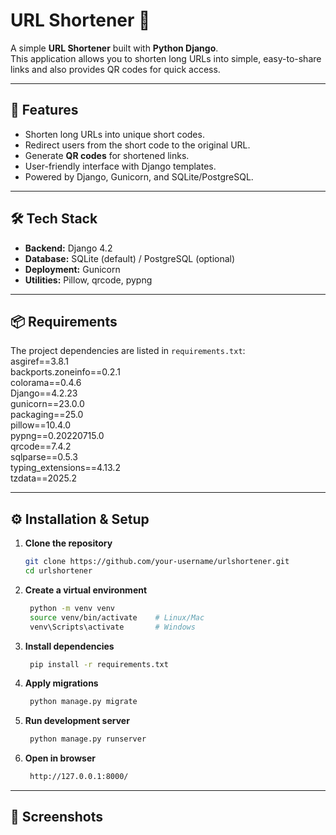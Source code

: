 # URL Shortener 🔗

A simple **URL Shortener** built with **Python Django**.  
This application allows you to shorten long URLs into simple, easy-to-share links and also provides QR codes for quick access.  

---

## 🚀 Features
- Shorten long URLs into unique short codes.  
- Redirect users from the short code to the original URL.  
- Generate **QR codes** for shortened links.  
- User-friendly interface with Django templates.  
- Powered by Django, Gunicorn, and SQLite/PostgreSQL.  

---

## 🛠️ Tech Stack
- **Backend:** Django 4.2  
- **Database:** SQLite (default) / PostgreSQL (optional)  
- **Deployment:** Gunicorn  
- **Utilities:** Pillow, qrcode, pypng  

---

## 📦 Requirements

The project dependencies are listed in `requirements.txt`: <br>
asgiref==3.8.1 <br>
backports.zoneinfo==0.2.1 <br>
colorama==0.4.6 <br>
Django==4.2.23 <br>
gunicorn==23.0.0 <br>
packaging==25.0 <br>
pillow==10.4.0 <br>
pypng==0.20220715.0 <br>
qrcode==7.4.2 <br>
sqlparse==0.5.3 <br>
typing_extensions==4.13.2 <br>
tzdata==2025.2 <br>

---

## ⚙️ Installation & Setup

1. **Clone the repository**
   ```bash
   git clone https://github.com/your-username/urlshortener.git
   cd urlshortener

2. **Create a virtual environment**
     ```bash
      python -m venv venv
      source venv/bin/activate    # Linux/Mac
      venv\Scripts\activate       # Windows

3. **Install dependencies**
     ```bash
      pip install -r requirements.txt
     
4. **Apply migrations**
     ```bash
      python manage.py migrate

5. **Run development server**
     ```bash
      python manage.py runserver

5. **Open in browser**
     ```bash
      http://127.0.0.1:8000/

---

## 📸 Screenshots
